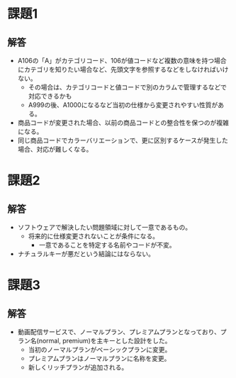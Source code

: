 # 課題1
## 解答
- A106の「A」がカテゴリコード、106が値コードなど複数の意味を持つ場合にカテゴリを知りたい場合など、先頭文字を参照するなどをしなければいけない。
  - その場合は、カテゴリコードと値コードで別のカラムで管理するなどで対応できるかも
  - A999の後、A1000になるなど当初の仕様から変更されやすい性質がある。
- 商品コードが変更された場合、以前の商品コードとの整合性を保つのが複雑になる。
- 同じ商品コードでカラーバリエーションで、更に区別するケースが発生した場合、対応が難しくなる。

# 課題2
## 解答
- ソフトウェアで解決したい問題領域に対して一意であるもの。
  - 将来的に仕様変更されないことが条件になる。
    - 一意であることを特定する名前やコードが不変。
- ナチュラルキーが悪だという結論にはならない。

# 課題3
## 解答
- 動画配信サービスで、ノーマルプラン、プレミアムプランとなっており、プラン名(normal, premium)を主キーとした設計をした。
  - 当初のノーマルプランがベーシックプランに変更。
  - プレミアムプランはノーマルプランに名称を変更。
  - 新しくリッチプランが追加される。